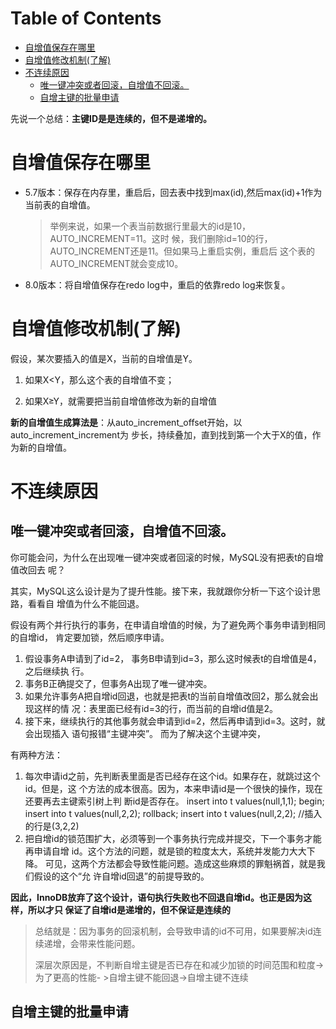 # Table of Contents

* [自增值保存在哪里](#自增值保存在哪里)
* [自增值修改机制(了解)](#自增值修改机制了解)
* [不连续原因](#不连续原因)
  * [唯一键冲突或者回滚，自增值不回滚。](#唯一键冲突或者回滚自增值不回滚)
  * [自增主键的批量申请](#自增主键的批量申请)


 先说一个总结：**主键ID是是连续的，但不是递增的。**

# 自增值保存在哪里

+ 5.7版本：保存在内存里，重启后，回去表中找到max(id),然后max(id)+1作为当前表的自增值。

  > 举例来说，如果一个表当前数据行里最大的id是10，AUTO_INCREMENT=11。这时 候，我们删除id=10的行，AUTO_INCREMENT还是11。但如果马上重启实例，重启后 这个表的AUTO_INCREMENT就会变成10。

+ 8.0版本：将自增值保存在redo log中，重启的依靠redo log来恢复。

# 自增值修改机制(了解)

假设，某次要插入的值是X，当前的自增值是Y。

1. 如果X<Y，那么这个表的自增值不变；

2. 如果X≥Y，就需要把当前自增值修改为新的自增值

**新的自增值生成算法是**：从auto_increment_offset开始，以auto_increment_increment为 步长，持续叠加，直到找到第一个大于X的值，作为新的自增值。

# 不连续原因

## 唯一键冲突或者回滚，自增值不回滚。

你可能会问，为什么在出现唯一键冲突或者回滚的时候，MySQL没有把表t的自增值改回去 呢？

其实，MySQL这么设计是为了提升性能。接下来，我就跟你分析一下这个设计思路，看看自 增值为什么不能回退。

假设有两个并行执行的事务，在申请自增值的时候，为了避免两个事务申请到相同的自增id， 肯定要加锁，然后顺序申请。

1. 假设事务A申请到了id=2， 事务B申请到id=3，那么这时候表t的自增值是4，之后继续执 行。 
2.  事务B正确提交了，但事务A出现了唯一键冲突。 
3. 如果允许事务A把自增id回退，也就是把表t的当前自增值改回2，那么就会出现这样的情 况：表里面已经有id=3的行，而当前的自增id值是2。 
4. 接下来，继续执行的其他事务就会申请到id=2，然后再申请到id=3。这时，就会出现插入 语句报错“主键冲突”。 而为了解决这个主键冲突，

有两种方法：

1. 每次申请id之前，先判断表里面是否已经存在这个id。如果存在，就跳过这个id。但是，这 个方法的成本很高。因为，本来申请id是一个很快的操作，现在还要再去主键索引树上判 断id是否存在。 insert into t values(null,1,1); begin; insert into t values(null,2,2); rollback; insert into t values(null,2,2); //插入的行是(3,2,2) 
2.  把自增id的锁范围扩大，必须等到一个事务执行完成并提交，下一个事务才能再申请自增 id。这个方法的问题，就是锁的粒度太大，系统并发能力大大下降。 可见，这两个方法都会导致性能问题。造成这些麻烦的罪魁祸首，就是我们假设的这个“允 许自增id回退”的前提导致的。 

**因此，InnoDB放弃了这个设计，语句执行失败也不回退自增id。也正是因为这样，所以才只 保证了自增id是递增的，但不保证是连续的**

> 总结就是：因为事务的回滚机制，会导致申请的id不可用，如果要解决id连续递增，会带来性能问题。
>
> 深层次原因是，不判断自增主键是否已存在和减少加锁的时间范围和粒度->为了更高的性能- >自增主键不能回退->自增主键不连续



## 自增主键的批量申请

